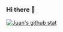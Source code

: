 ### Hi there 👋

<!--
**mizuday/mizuday** is a ✨ _special_ ✨ repository because its `README.md` (this file) appears on your GitHub profile.

Here are some ideas to get you started:

- 🔭 I’m currently working on ...
- 🌱 I’m currently learning ...
- 👯 I’m looking to collaborate on ...
- 🤔 I’m looking for help with ...
- 💬 Ask me about ...
- 📫 How to reach me: ...
- 😄 Pronouns: ...
- ⚡ Fun fact: ...
-->

[![Juan's github stat](https://github-readme-stats.vercel.app/api?username=mizuday&count_private=true)](https://github.com/anuraghazra/github-readme-stats)
